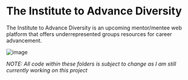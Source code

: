 # The Institute to Advance Diversity
The Institute to Advance Diversity is an upcoming mentor/mentee web platform that offers underrepresented groups resources for career advancement.

![image](https://user-images.githubusercontent.com/102002244/177648032-7b515504-3247-44bb-9c8e-572372125be2.png)



*NOTE: All code within these folders is subject to change as I am still currently working on this project*

